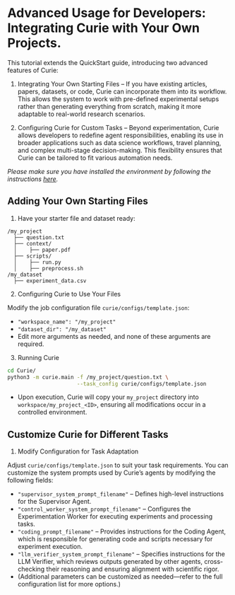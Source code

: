 # Advanced Usage for Developers: Integrating Curie with Your Own Projects.

This tutorial extends the QuickStart guide, introducing two advanced features of Curie:

1. Integrating Your Own Starting Files – If you have existing articles, papers, datasets, or code, Curie can incorporate them into its workflow. This allows the system to work with pre-defined experimental setups rather than generating everything from scratch, making it more adaptable to real-world research scenarios.

2. Configuring Curie for Custom Tasks – Beyond experimentation, Curie allows developers to redefine agent responsibilities, enabling its use in broader applications such as data science workflows, travel planning, and complex multi-stage decision-making. This flexibility ensures that Curie can be tailored to fit various automation needs.

*Please make sure you have installed the environment by following the instructions [here](installation.md).*

## Adding Your Own Starting Files

1. Have your starter file and dataset ready:

```
/my_project
  ├── question.txt
  ├── context/
  │    ├── paper.pdf
  ├── scripts/
  │    ├── run.py
  │    ├── preprocess.sh  
/my_dataset
  ├── experiment_data.csv
```

2. Configuring Curie to Use Your Files

Modify the job configuration file `curie/configs/template.json`:
- `"workspace_name": "/my_project"`
- `"dataset_dir": "/my_dataset"`
- Edit more arguments as needed, and none of these arguments are required.

3. Running Curie

```bash
cd Curie/
python3 -m curie.main -f /my_project/question.txt \
                      --task_config curie/configs/template.json 
```

- Upon execution, Curie will copy your `my_project` directory into `workspace/my_project_<ID>`, ensuring all modifications occur in a controlled environment.

## Customize Curie for Different Tasks

1. Modify Configuration for Task Adaptation

Adjust `curie/configs/template.json` to suit your task requirements. You can customize the system prompts used by Curie’s agents by modifying the following fields:

- `"supervisor_system_prompt_filename"` – Defines high-level instructions for the Supervisor Agent.
- `"control_worker_system_prompt_filename"` – Configures the Experimentation Worker for executing experiments and processing tasks.
- `"coding_prompt_filename"` – Provides instructions for the Coding Agent, which is responsible for generating code and scripts necessary for experiment execution.
- `"llm_verifier_system_prompt_filename"` – Specifies instructions for the LLM Verifier, which reviews outputs generated by other agents, cross-checking their reasoning and ensuring alignment with scientific rigor.
- (Additional parameters can be customized as needed—refer to the full configuration list for more options.)

